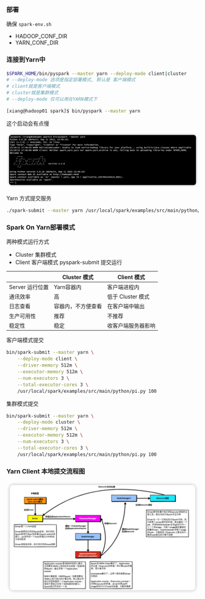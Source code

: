 ### 部署

确保 `spark-env.sh` 

+ HADOOP_CONF_DIR
+ YARN_CONF_DIR



### 连接到Yarn中

```sh
$SPARK_HOME/bin/pyspark --master yarn --deploy-mode client|cluster
# --deploy-mode 选项是指定部署模式, 默认是 客户端模式
# client就是客户端模式
# cluster就是集群模式
# --deploy-mode 仅可以用在YARN模式下
```

```sh
[xiang@hadoop01 spark]$ bin/pyspark --master yarn
```

这个启动会有点慢

![image-20231012174947198](images/2%E3%80%81%E9%83%A8%E7%BD%B2%20Spark%20On%20Yarn/image-20231012174947198.png)



Yarn 方式提交服务

```sh
./spark-submit --master yarn /usr/local/spark/examples/src/main/python/pi.py  100
```



### Spark On Yarn部署模式

两种模式运行方式

+ Cluster 集群模式
+ Client 客户端模式 pyspark-submit 提交运行

|                 | Cluster 模式       | Client 模式        |
| --------------- | ------------------ | ------------------ |
| Server 运行位置 | Yarn容器内         | 客户端进程内       |
| 通讯效率        | 高                 | 低于 Cluster 模式  |
| 日志查看        | 容器内，不方便查看 | 在客户端中输出     |
| 生产可用性      | 推荐               | 不推荐             |
| 稳定性          | 稳定               | 收客户端服务器影响 |



客户端模式提交

```sh
bin/spark-submit --master yarn \
	--deploy-mode client \
	--driver-memory 512m \
	--executor-memory 512m \
	--num-executors 3 \
	--total-executor-cores 3 \
	/usr/local/spark/examples/src/main/python/pi.py 100
```

集群模式提交

```sh
bin/spark-submit --master yarn \
	--deploy-mode cluster \
	--driver-memory 512m \
	--executor-memory 512m \
	--num-executors 3 \
	--total-executor-cores 3 \
	/usr/local/spark/examples/src/main/python/pi.py 100
```



### Yarn Client 本地提交流程图

![image-20231013103140637](images/2%E3%80%81%E9%83%A8%E7%BD%B2%20Spark%20On%20Yarn/image-20231013103140637.png)



